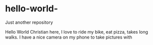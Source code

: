 # hello-world-
Just another repository

Hello World
Christian here, I love to ride my bike, eat pizza, takes long walks.
I have a nice camera on my phone to take pictures with

